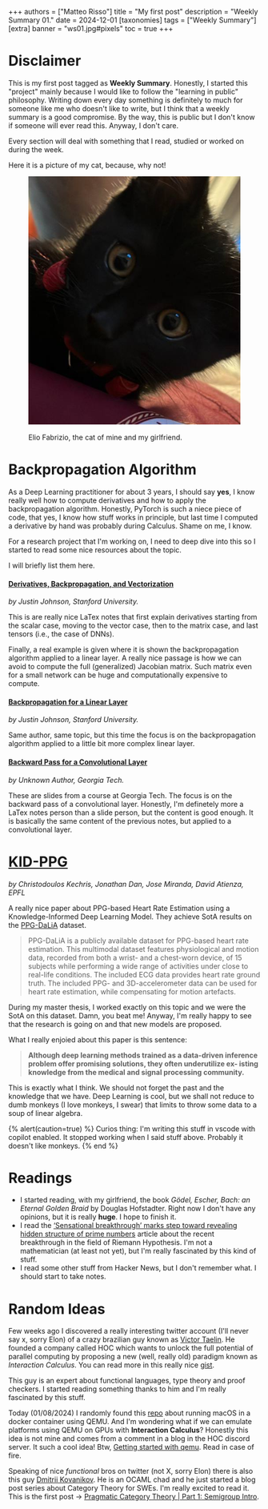 +++
authors = ["Matteo Risso"]
title = "My first post"
description = "Weekly Summary 01."
date = 2024-12-01
[taxonomies]
tags = ["Weekly Summary"]
[extra]
banner = "ws01.jpg#pixels"
toc = true
+++

# Disclaimer
This is my first post tagged as **Weekly Summary**. 
Honestly, I started this "project" mainly because I would like to follow the "learning in public" philosophy.
Writing down every day something is definitely to much for someone like me who doesn't like to write, but I think that a weekly summary is a good compromise.
By the way, this is public but I don't know if someone will ever read this. Anyway, I don't care.

Every section will deal with something that I read, studied or worked on during the week.

Here it is a picture of my cat, because, why not!

<figure>

![ef](ef.jpg)
<figcaption>Elio Fabrizio, the cat of mine and my girlfriend.</figcaption>
</figure>

# Backpropagation Algorithm
As a Deep Learning practitioner for about 3 years, I should say **yes**, I know really well how to compute derivatives and how to apply the backpropagation algorithm.
Honestly, PyTorch is such a niece piece of code, that yes, I know how stuff works in principle, but last time I computed a derivative by hand was probably during Calculus.
Shame on me, I know.

For a research project that I'm working on, I need to deep dive into this so I started to read some nice resources about the topic.

I will briefly list them here.

#### [Derivatives, Backpropagation, and Vectorization](https://cs231n.stanford.edu/handouts/derivatives.pdf)
*by Justin Johnson, Stanford University.*

This is are really nice LaTex notes that first explain derivatives starting from the scalar case, moving to the vector case, then to the matrix case, and last tensors (i.e., the case of DNNs).

Finally, a real example is given where it is shown the backpropagation algorithm applied to a linear layer. A really nice passage is how we can avoid to compute the full (generalized) Jacobian matrix. Such matrix even for a small network can be huge and computationally expensive to compute.

#### [Backpropagation for a Linear Layer](https://cs231n.stanford.edu/handouts/linear-backprop.pdf)
*by Justin Johnson, Stanford University.*

Same author, same topic, but this time the focus is on the backpropagation algorithm applied to a little bit more complex linear layer.

#### [Backward Pass for a Convolutional Layer](https://sites.cc.gatech.edu/classes/AY2021/cs7643_spring/assets/L11_CNNs.pdf)
*by Unknown Author, Georgia Tech.*

These are slides from a course at Georgia Tech. The focus is on the backward pass of a convolutional layer.
Honestly, I'm definetely more a LaTex notes person than a slide person, but the content is good enough.
It is basically the same content of the previous notes, but applied to a convolutional layer.

# [KID-PPG](https://arxiv.org/abs/2405.09559)
*by Christodoulos Kechris, Jonathan Dan, Jose Miranda, David Atienza, EPFL*

A really nice paper about PPG-based Heart Rate Estimation using a Knowledge-Informed Deep Learning Model.
They achieve SotA results on the [PPG-DaLiA](https://archive.ics.uci.edu/dataset/495/ppg+dalia) dataset.
> PPG-DaLiA is a publicly available dataset for PPG-based heart rate estimation. This multimodal dataset features physiological and motion data, recorded from both a wrist- and a chest-worn device, of 15 subjects while performing a wide range of activities under close to real-life conditions. The included ECG data provides heart rate ground truth. The included PPG- and 3D-accelerometer data can be used for heart rate estimation, while compensating for motion artefacts.

During my master thesis, I worked exactly on this topic and we were the SotA on this dataset. Damn, you beat me!
Anyway, I'm really happy to see that the research is going on and that new models are proposed.

What I really enjoied about this paper is this sentence:
> **Although deep learning methods trained as a data-driven inference problem offer promising solutions, they often underutilize ex- isting knowledge from the medical and signal processing community.**

This is exactly what I think. We should not forget the past and the knowledge that we have.
Deep Learning is cool, but we shall not reduce to dumb monkeys (I love monkeys, I swear) that limits to throw some data to a soup of linear algebra.

{% alert(caution=true) %}
Curios thing: I'm writing this stuff in vscode with copilot enabled. It stopped working when I said stuff above. Probably it doesn't like monkeys.
{% end %}

# Readings
- I started reading, with my girlfriend, the book *Gödel, Escher, Bach: an Eternal Golden Braid* by Douglas Hofstadter. Right now I don't have any opinions, but it is really **huge**. I hope to finish it.
- I read the [‘Sensational breakthrough’ marks step toward revealing hidden structure of prime numbers](https://www.science.org/content/article/sensational-breakthrough-marks-step-toward-revealing-hidden-structure-prime-numbers) article about the recent breakthrough in the field of Riemann Hypothesis. I'm not a mathematician (at least not yet), but I'm really fascinated by this kind of stuff.
-  I read some other stuff from Hacker News, but I don't remember what. I should start to take notes.

# Random Ideas
Few weeks ago I discovered a really interesting twitter account (I'll never say x, sorry Elon) of a crazy brazilian guy known as [Victor Taelin](https://x.com/VictorTaelin).
He founded a company called HOC which wants to unlock the full potential of parallel computing by proposing a new (well, really old) paradigm known as *Interaction Calculus*.
You can read more in this really nice [gist](https://gist.github.com/VictorTaelin/77fd5a2a8a4a07e1da6157ebca3c7cf1).

This guy is an expert about functional languages, type theory and proof checkers. I started reading something thanks to him and I'm really fascinated by this stuff.

Today (01/08/2024) I randomly found this [repo](https://github.com/sickcodes/Docker-OSX) about running macOS in a docker container using QEMU. And I'm wondering what if we can emulate platforms using QEMU on GPUs with **Interaction Calculus**? Honestly this idea is not mine and comes from a comment in a blog in the HOC discord server. It such a cool idea!
Btw, [Getting started with qemu](https://drewdevault.com/2018/09/10/Getting-started-with-qemu.html). Read in case of fire.

Speaking of nice *functional* bros on twitter (not X, sorry Elon) there is also this guy [Dmitrii Kovanikov](https://x.com/ChShersh). He is an OCAML chad and he just started a blog post series about Category Theory for SWEs. I'm really excited to read it.
This is the first post -> [Pragmatic Category Theory | Part 1: Semigroup Intro](https://dev.to/chshersh/pragmatic-category-theory-part-1-semigroup-intro-1ign).